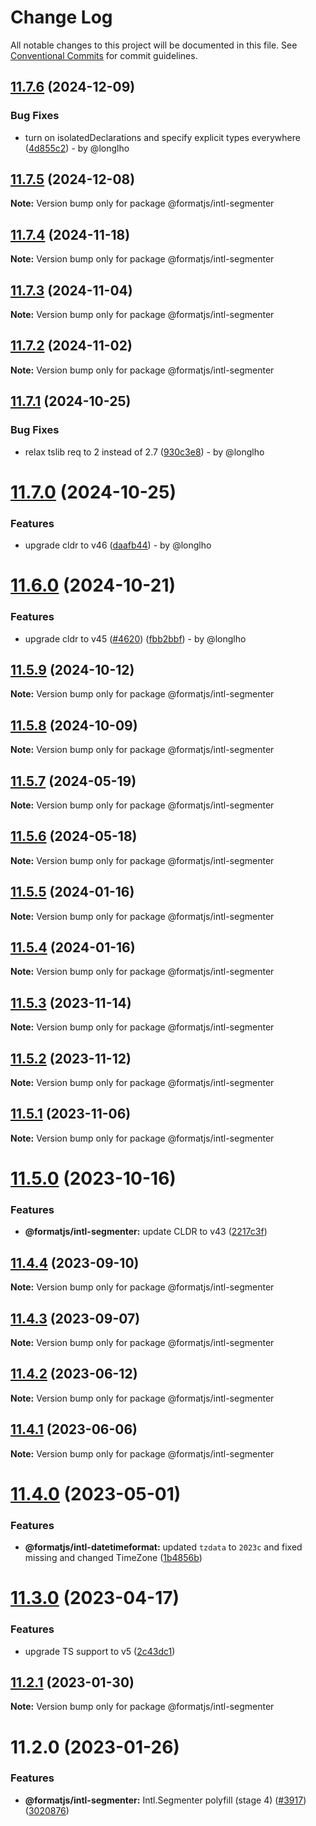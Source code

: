 # Change Log

All notable changes to this project will be documented in this file.
See [Conventional Commits](https://conventionalcommits.org) for commit guidelines.

## [11.7.6](https://github.com/formatjs/formatjs/compare/@formatjs/intl-segmenter@11.7.5...@formatjs/intl-segmenter@11.7.6) (2024-12-09)

### Bug Fixes

* turn on isolatedDeclarations and specify explicit types everywhere ([4d855c2](https://github.com/formatjs/formatjs/commit/4d855c2324426633eb84c346c76a5fd1ac854780)) - by @longlho

## [11.7.5](https://github.com/formatjs/formatjs/compare/@formatjs/intl-segmenter@11.7.4...@formatjs/intl-segmenter@11.7.5) (2024-12-08)

**Note:** Version bump only for package @formatjs/intl-segmenter

## [11.7.4](https://github.com/formatjs/formatjs/compare/@formatjs/intl-segmenter@11.7.3...@formatjs/intl-segmenter@11.7.4) (2024-11-18)

**Note:** Version bump only for package @formatjs/intl-segmenter

## [11.7.3](https://github.com/formatjs/formatjs/compare/@formatjs/intl-segmenter@11.7.2...@formatjs/intl-segmenter@11.7.3) (2024-11-04)

**Note:** Version bump only for package @formatjs/intl-segmenter

## [11.7.2](https://github.com/formatjs/formatjs/compare/@formatjs/intl-segmenter@11.7.1...@formatjs/intl-segmenter@11.7.2) (2024-11-02)

**Note:** Version bump only for package @formatjs/intl-segmenter

## [11.7.1](https://github.com/formatjs/formatjs/compare/@formatjs/intl-segmenter@11.7.0...@formatjs/intl-segmenter@11.7.1) (2024-10-25)

### Bug Fixes

* relax tslib req to 2 instead of 2.7 ([930c3e8](https://github.com/formatjs/formatjs/commit/930c3e8ddcc160fde7466449575455f135f78ca6)) - by @longlho

# [11.7.0](https://github.com/formatjs/formatjs/compare/@formatjs/intl-segmenter@11.6.0...@formatjs/intl-segmenter@11.7.0) (2024-10-25)

### Features

* upgrade cldr to v46 ([daafb44](https://github.com/formatjs/formatjs/commit/daafb449ba2fc4553f5a484b969affa1529752db)) - by @longlho

# [11.6.0](https://github.com/formatjs/formatjs/compare/@formatjs/intl-segmenter@11.5.9...@formatjs/intl-segmenter@11.6.0) (2024-10-21)

### Features

* upgrade cldr to v45 ([#4620](https://github.com/formatjs/formatjs/issues/4620)) ([fbb2bbf](https://github.com/formatjs/formatjs/commit/fbb2bbf6e038d5833c1f2752b805002436480948)) - by @longlho

## [11.5.9](https://github.com/formatjs/formatjs/compare/@formatjs/intl-segmenter@11.5.7...@formatjs/intl-segmenter@11.5.9) (2024-10-12)

**Note:** Version bump only for package @formatjs/intl-segmenter

## [11.5.8](https://github.com/formatjs/formatjs/compare/@formatjs/intl-segmenter@11.5.7...@formatjs/intl-segmenter@11.5.8) (2024-10-09)

**Note:** Version bump only for package @formatjs/intl-segmenter

## [11.5.7](https://github.com/formatjs/formatjs/compare/@formatjs/intl-segmenter@11.5.6...@formatjs/intl-segmenter@11.5.7) (2024-05-19)

**Note:** Version bump only for package @formatjs/intl-segmenter

## [11.5.6](https://github.com/formatjs/formatjs/compare/@formatjs/intl-segmenter@11.5.5...@formatjs/intl-segmenter@11.5.6) (2024-05-18)

**Note:** Version bump only for package @formatjs/intl-segmenter

## [11.5.5](https://github.com/formatjs/formatjs/compare/@formatjs/intl-segmenter@11.5.4...@formatjs/intl-segmenter@11.5.5) (2024-01-16)

**Note:** Version bump only for package @formatjs/intl-segmenter

## [11.5.4](https://github.com/formatjs/formatjs/compare/@formatjs/intl-segmenter@11.5.3...@formatjs/intl-segmenter@11.5.4) (2024-01-16)

**Note:** Version bump only for package @formatjs/intl-segmenter

## [11.5.3](https://github.com/formatjs/formatjs/compare/@formatjs/intl-segmenter@11.5.2...@formatjs/intl-segmenter@11.5.3) (2023-11-14)

**Note:** Version bump only for package @formatjs/intl-segmenter

## [11.5.2](https://github.com/formatjs/formatjs/compare/@formatjs/intl-segmenter@11.5.1...@formatjs/intl-segmenter@11.5.2) (2023-11-12)

**Note:** Version bump only for package @formatjs/intl-segmenter

## [11.5.1](https://github.com/formatjs/formatjs/compare/@formatjs/intl-segmenter@11.5.0...@formatjs/intl-segmenter@11.5.1) (2023-11-06)

**Note:** Version bump only for package @formatjs/intl-segmenter

# [11.5.0](https://github.com/formatjs/formatjs/compare/@formatjs/intl-segmenter@11.4.4...@formatjs/intl-segmenter@11.5.0) (2023-10-16)

### Features

* **@formatjs/intl-segmenter:** update CLDR to v43 ([2217c3f](https://github.com/formatjs/formatjs/commit/2217c3f0d7758b96127761bcd28f522641ab9e11))

## [11.4.4](https://github.com/formatjs/formatjs/compare/@formatjs/intl-segmenter@11.4.3...@formatjs/intl-segmenter@11.4.4) (2023-09-10)

**Note:** Version bump only for package @formatjs/intl-segmenter

## [11.4.3](https://github.com/formatjs/formatjs/compare/@formatjs/intl-segmenter@11.4.2...@formatjs/intl-segmenter@11.4.3) (2023-09-07)

**Note:** Version bump only for package @formatjs/intl-segmenter

## [11.4.2](https://github.com/formatjs/formatjs/compare/@formatjs/intl-segmenter@11.4.1...@formatjs/intl-segmenter@11.4.2) (2023-06-12)

**Note:** Version bump only for package @formatjs/intl-segmenter

## [11.4.1](https://github.com/formatjs/formatjs/compare/@formatjs/intl-segmenter@11.4.0...@formatjs/intl-segmenter@11.4.1) (2023-06-06)

**Note:** Version bump only for package @formatjs/intl-segmenter

# [11.4.0](https://github.com/formatjs/formatjs/compare/@formatjs/intl-segmenter@11.3.0...@formatjs/intl-segmenter@11.4.0) (2023-05-01)

### Features

* **@formatjs/intl-datetimeformat:** updated `tzdata` to `2023c` and fixed missing and changed TimeZone ([1b4856b](https://github.com/formatjs/formatjs/commit/1b4856b11c32c6ac99aa8795ee487c92b4d9d9c9))

# [11.3.0](https://github.com/formatjs/formatjs/compare/@formatjs/intl-segmenter@11.2.1...@formatjs/intl-segmenter@11.3.0) (2023-04-17)

### Features

* upgrade TS support to v5 ([2c43dc1](https://github.com/formatjs/formatjs/commit/2c43dc1275d7ca940fae80419e3d6e4143bfbfef))

## [11.2.1](https://github.com/formatjs/formatjs/compare/@formatjs/intl-segmenter@11.2.0...@formatjs/intl-segmenter@11.2.1) (2023-01-30)

**Note:** Version bump only for package @formatjs/intl-segmenter

# 11.2.0 (2023-01-26)

### Features

* **@formatjs/intl-segmenter:** Intl.Segmenter polyfill (stage 4) ([#3917](https://github.com/formatjs/formatjs/issues/3917)) ([3020876](https://github.com/formatjs/formatjs/commit/3020876427facd51c44c5e945b66cb70d94224ab))
